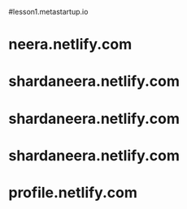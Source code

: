 #lesson1.metastartup.io
# neera.netlify.com
# shardaneera.netlify.com
# shardaneera.netlify.com
# shardaneera.netlify.com
# profile.netlify.com
